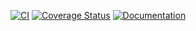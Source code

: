 [![CI](https://github.com/trento-project/projectname/actions/workflows/ci.yaml/badge.svg)](https://github.com/trento-project/projectname/actions/workflows/ci.yaml)
[![Coverage Status](https://coveralls.io/repos/github/trento-project/projectname/badge.svg?branch=main)](https://coveralls.io/github/trento-project/projectname?branch=main)
[![Documentation](https://img.shields.io/badge/documentation-grey.svg)](https://trento-project.io/projectname/)
